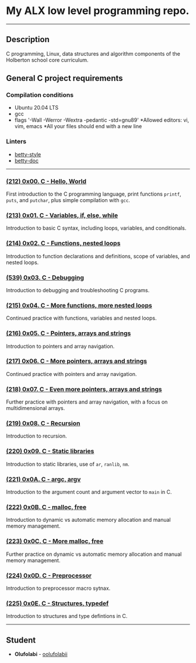 # My ALX low level programming repo.

---

## Description
C programming, Linux, data structures and algorithm components of the Holberton school core curriculum.

## General C project requirements

### Compilation conditions
* Ubuntu 20.04 LTS
* gcc 
* flags '-Wall -Werror -Wextra -pedantic -std=gnu89'
*Allowed editors: vi, vim, emacs
*All your files should end with a new line

### Linters
* [betty-style](https://github.com/holbertonschool/Betty/blob/master/betty-style.pl)
* [betty-doc](https://github.com/holbertonschool/Betty/blob/master/betty-doc.pl)

---
### [(212) 0x00. C - Hello, World](./0x00-hello_world/)
First introduction to the C programming language, print functions `printf`, `puts`, and `putchar`, plus simple compilation with `gcc`.

### [(213) 0x01. C - Variables, if, else, while](./0x01-variables_if_else_while/)
Introduction to basic C syntax, including loops, variables, and conditionals.

### [(214) 0x02. C - Functions, nested loops](./0x02-functions_nested_loops/)
Introduction to function declarations and definitions, scope of variables, and nested loops.

### [(539) 0x03. C - Debugging](./0x03-debugging/)
Introduction to debugging and troubleshooting C programs.

### [(215) 0x04. C - More functions, more nested loops](./0x04-more_functions_nested_loops/)
Continued practice with functions, variables and nested loops.

### [(216) 0x05. C - Pointers, arrays and strings](./0x05-pointers_arrays_strings/)
Introduction to pointers and array navigation.

### [(217) 0x06. C - More pointers, arrays and strings](./0x06-pointers_arrays_strings/)
Continued practice with pointers and array navigation.

### [(218) 0x07. C - Even more pointers, arrays and strings](./0x07-pointers_arrays_strings/)
Further practice with pointers and array navigation, with a focus on multidimensional arrays.

### [(219) 0x08. C - Recursion](./0x08-recursion/)
Introduction to recursion.

### [(220) 0x09. C - Static libraries](./0x09-static_libraries/)
Introduction to static libraries, use of `ar`, `ranlib`, `nm`.

### [(221) 0x0A. C - argc, argv](./0x0A-argc_argv/)
Introduction to the argument count and argument vector to `main` in C.

### [(222) 0x0B. C - malloc, free](./0x0B-malloc_free/)
Introduction to dynamic vs automatic memory allocation and manual memory management.

### [(223) 0x0C. C - More malloc, free](./0x0C-more_malloc_free/)
Further practice on dynamic vs automatic memory allocation and manual memory management.

### [(224) 0x0D. C - Preprocessor](./0x0D-preprocessor/)
Introduction to preprocessor macro sytnax.

### [(225) 0x0E. C - Structures, typedef](./0x0E-structures_typedef/)
Introduction to structures and type defintions in C.


---

## Student
* **Olufolabi** - [oolufolabii](github.com/oolufolabii/)
